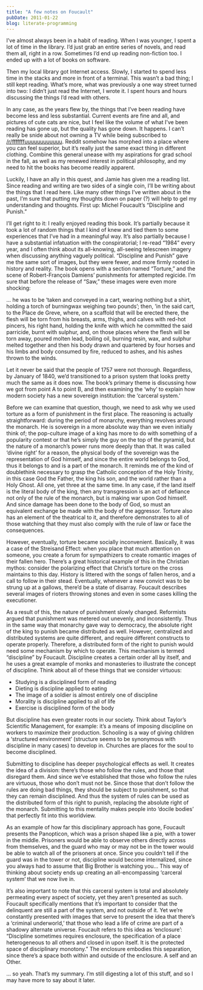 ```yaml
---
title: "A few notes on Foucault"
pubDate: 2011-01-22
blog: literate-programming
---
```


I’ve almost always been in a habit of reading. When I was younger, I spent a lot of time in the library. I’d just grab an entire series of novels, and read them all, right in a row. Sometimes I’d end up reading non-fiction too. I ended up with a lot of books on software.

Then my local library got Internet access. Slowly, I started to spend less time in the stacks and more in front of a terminal. This wasn’t a bad thing; I still kept reading. What’s more, what was previously a one way street turned into two: I didn’t just read the Internet, I wrote it. I spent hours and hours discussing the things I’d read with others.

In any case, as the years flew by, the things that I’ve been reading have become less and less substantial. Current events are fine and all, and pictures of cute cats are nice, but I feel like the volume of what I’ve been reading has gone up, but the quality has gone down. It happens. I can’t really be snide about not owning a TV while being subscribed to [/r/fffffffuuuuuuuuuuuu](http://www.reddit.com/r/fffffffuuuuuuuuuuuu). Reddit somehow has morphed into a place where you can feel superior, but it’s really just the same exact thing in different clothing. Combine this general unease with my aspirations for grad school in the fall, as well as my renewed interest in political philosophy, and my need to hit the books has become readily apparent.

Luckily, I have an ally in this quest, and Jamie has given me a reading list. Since reading and writing are two sides of a single coin, I’ll be writing about the things that I read here. Like many other things I’ve written about in the past, I’m sure that putting my thoughts down on paper (?) will help to gel my understanding and thoughts. First up: Michel Foucault’s “Discipline and Punish.”

I’ll get right to it: I really enjoyed reading this book. It’s partially because it took a lot of random things that I kind of knew and tied them to some experiences that I’ve had in a meaningful way. It’s also partially because I have a substantial infatuation with the conspiratorial; I re-read “1984” every year, and I often think about its all-knowing, all-seeing telescreen imagery when discussing anything vaguely political. “Discipline and Punish” gave me the same sort of images, but they were fewer, and more firmly rooted in history and reality. The book opens with a section named “Torture,” and the scene of Robert-François Damiens’ punishments for attempted regicide. I’m sure that before the release of “Saw,” these images were even more shocking:

… he was to be ‘taken and conveyed in a cart, wearing nothing but a shirt, holding a torch of burningwax weighing two pounds’; then, ’in the said cart, to the Place de Greve, where, on a scaffold that will be erected there, the flesh will be torn from his breasts, arms, thighs, and calves with red-hot pincers, his right hand, holding the knife with which he committed the said parricide, burnt with sulphur, and, on those places where the flesh will be torn away, poured molten lead, boiling oil, burning resin, wax, and sulphur melted together and then his body drawn and quartered by four horses and his limbs and body consumed by fire, reduced to ashes, and his ashes thrown to the winds.

Let it never be said that the people of 1757 were not thorough. Regardless, by January of 1840, we’d transitioned to a prison system that looks pretty much the same as it does now. The book’s primary theme is discussing how we got from point A to point B, and then examining the ‘why’ to explain how modern society has a new sovereign institution: the ‘carceral system.’

Before we can examine that question, though, we need to ask why we used torture as a form of punishment in the first place. The reasoning is actually straightforward: during the period of monarchy, everything revolves around the monarch. He is sovereign in a more absolute way than we even initially think of; the pop-culture image of a king has more to do with something of a popularity contest or that he’s simply the guy on the top of the pyramid, but the nature of a monarch’s power runs more deeply than that. It was called ‘divine right’ for a reason, the physical body of the sovereign was the representation of God himself, and since the entire world belongs to God, thus it belongs to and is a part of the monarch. It reminds me of the kind of doublethink necessary to grasp the Catholic conception of the Holy Trinity, in this case God the Father, the king his son, and the world rather than a Holy Ghost. All one, yet three at the same time. In any case, if the land itself is the literal body of the king, then any transgression is an act of defiance not only of the rule of the monarch, but is making war upon God himself. And since damage has been done to the body of God, so must an equivalent exchange be made with the body of the aggressor. Torture also has an element of the theatrical to it, and therefore demonstrates to all of those watching that they must also comply with the rule of law or face the consequences.

However, eventually, torture became socially inconvenient. Basically, it was a case of the Streisand Effect: when you place that much attention on someone, you create a forum for sympathizers to create romantic images of their fallen hero. There’s a great historical example of this in the Christian mythos: consider the polarizing effect that Christ’s torture on the cross maintains to this day. History is littered with the songs of fallen heros, and a call to follow in their stead. Eventually, whenever a new convict was to be strung up at a gallows, there’d be a state of disarray. Foucault describes several images of rioters throwing stones and even in some cases killing the executioner.

As a result of this, the nature of punishment slowly changed. Reformists argued that punishment was metered out unevenly, and inconsistently. Thus in the same way that monarchy gave way to democracy, the absolute right of the king to punish became distributed as well. However, centralized and distributed systems are quite different, and require different constructs to operate properly. Therefore, a distributed form of the right to punish would need some mechanism by which to operate. This mechanism is termed “discipline” by Foucault. Discipline creates a certain order all by itself, and he uses a great example of monks and monasteries to illustrate the concept of discipline. Think about all of these things that we consider virtuous:

- Studying is a disciplined form of reading
- Dieting is discipline applied to eating
- The image of a soldier is almost entirely one of discipline
- Morality is discipline applied to all of life
- Exercise is disciplined form of the body

But discipline has even greater roots in our society. Think about Taylor’s Scientific Management, for example: it’s a means of imposing discipline on workers to maximize their production. Schooling is a way of giving children a ‘structured environment’ (structure seems to be synonymous with discipline in many cases) to develop in. Churches are places for the soul to become disciplined.

Submitting to discipline has deeper psychological effects as well. It creates the idea of a division: there’s those who follow the rules, and those that disregard them. And since we’ve established that those who follow the rules are virtuous, those who don’t must not be. Since those that don’t follow the rules are doing bad things, they should be subject to punishment, so that they can remain disciplined. And thus the system of rules can be used as the distributed form of this right to punish, replacing the absolute right of the monarch. Submitting to this mentality makes people into ‘docile bodies’ that perfectly fit into this worldview.

As an example of how far this disciplinary approach has gone, Foucault presents the Panopticon, which was a prison shaped like a pie, with a tower in the middle. Prisoners would be able to observe others directly across from themselves, and the guard who may or may not be in the tower would be able to watch all of the prisoners at once. Since you couldn’t tell if the guard was in the tower or not, discipline would become internalized, since you always had to assume that Big Brother is watching you… This way of thinking about society ends up creating an all-encompassing ‘carceral system’ that we now live in.

It’s also important to note that this carceral system is total and absolutely permeating every aspect of society, yet they aren’t presented as such. Foucault specifically mentions that it’s important to consider that the delinquent are still a part of the system, and not outside of it. Yet we’re constantly presented with images that serve to present the idea that there’s a ‘criminal underworld,’ that those who lead a life of crime are part of a shadowy alternate universe. Foucault refers to this idea as ‘enclosure’: “Discipline sometimes requires enclosure, the specification of a place heterogeneous to all others and closed in upon itself. It is the protected space of disciplinary monotony.” The enclosure embodies this separation, since there’s a space both within and outside of the enclosure. A self and an Other.

… so yeah. That’s my summary. I’m still digesting a lot of this stuff, and so I may have more to say about it later.
